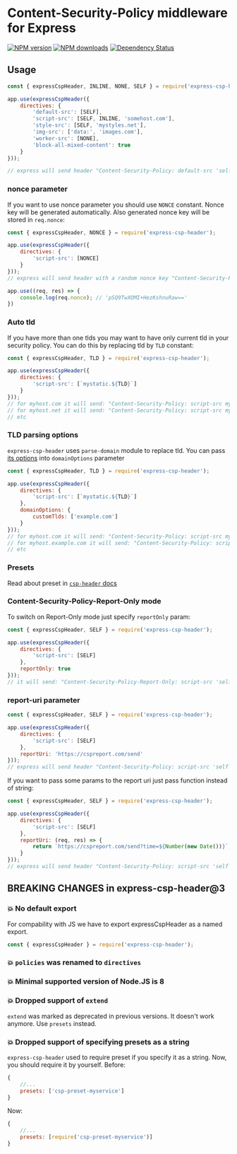 # Content-Security-Policy middleware for Express
[![NPM version](https://img.shields.io/npm/v/express-csp-header.svg?style=flat)](https://www.npmjs.com/package/express-csp-header)
[![NPM downloads](https://img.shields.io/npm/dm/express-csp-header.svg?style=flat)](https://www.npmjs.com/package/express-csp-header)
[![Dependency Status](https://img.shields.io/david/frux/express-csp-header.svg?style=flat)](https://david-dm.org/frux/express-csp-header)

## Usage

```js
const { expressCspHeader, INLINE, NONE, SELF } = require('express-csp-header');

app.use(expressCspHeader({
    directives: {
        'default-src': [SELF],
        'script-src': [SELF, INLINE, 'somehost.com'],
        'style-src': [SELF, 'mystyles.net'],
        'img-src': ['data:', 'images.com'],
        'worker-src': [NONE],
        'block-all-mixed-content': true
    }
}));

// express will send header "Content-Security-Policy: default-src 'self'; script-src 'self' 'unsafe-inline' somehost.com; style-src 'self' mystyles.net; img-src data: images.com; workers-src 'none'; block-all-mixed-content; report-uri https://cspreport.com/send;'
```

### nonce parameter

If you want to use nonce parameter you should use `NONCE` constant. Nonce key will be generated automatically. Also generated nonce key will be stored in `req.nonce`:

```js
const { expressCspHeader, NONCE } = require('express-csp-header');

app.use(expressCspHeader({
    directives: {
        'script-src': [NONCE]
    }
}));
// express will send header with a random nonce key "Content-Security-Policy: script-src 'nonce-pSQ9TwXOMI+HezKshnuRaw==';"

app.use((req, res) => {
    console.log(req.nonce); // 'pSQ9TwXOMI+HezKshnuRaw=='
})
```

### Auto tld

If you have more than one tlds you may want to have only current tld in your security policy. You can do this by replacing tld by `TLD` constant:

```js
const { expressCspHeader, TLD } = require('express-csp-header');

app.use(expressCspHeader({
    directives: {
        'script-src': [`mystatic.${TLD}`]
    }
}));
// for myhost.com it will send: "Content-Security-Policy: script-src mystatic.com;"
// for myhost.net it will send: "Content-Security-Policy: script-src mystatic.net;"
// etc
```

### TLD parsing options

`express-csp-header` uses `parse-domain` module to replace tld. You can pass [its options](https://github.com/peerigon/parse-domain#parseoptions) into `domainOptions` parameter

```js
const { expressCspHeader, TLD } = require('express-csp-header');

app.use(expressCspHeader({
    directives: {
        'script-src': [`mystatic.${TLD}`]
    },
    domainOptions: {
        customTlds: ['example.com']
    }
}));
// for myhost.com it will send: "Content-Security-Policy: script-src mystatic.com;"
// for myhost.example.com it will send: "Content-Security-Policy: script-src mystatic.example.com;"
// etc
```

### Presets

Read about preset in [`csp-header` docs](https://github.com/frux/csp-header#presets)

### Content-Security-Policy-Report-Only mode

To switch on Report-Only mode just specify `reportOnly` param:

```js
const { expressCspHeader, SELF } = require('express-csp-header');

app.use(expressCspHeader({
    directives: {
        'script-src': [SELF]
    },
    reportOnly: true
}));
// it will send: "Content-Security-Policy-Report-Only: script-src 'self';"
```

### report-uri parameter

```js
const { expressCspHeader, SELF } = require('express-csp-header');

app.use(expressCspHeader({
    directives: {
        'script-src': [SELF]
    },
    reportUri: 'https://cspreport.com/send'
}));
// express will send header "Content-Security-Policy: script-src 'self'; report-uri https://cspreport.com/send;"
```

If you want to pass some params to the report uri just pass function instead of string:

```js
const { expressCspHeader, SELF } = require('express-csp-header');

app.use(expressCspHeader({
    directives: {
        'script-src': [SELF]
    },
    reportUri: (req, res) => {
        return `https://cspreport.com/send?time=${Number(new Date())}`;
    }
}));
// express will send header "Content-Security-Policy: script-src 'self'; report-uri https://cspreport.com/send?time=1460467355592;"
```

## BREAKING CHANGES in express-csp-header@3

### 💥 No default export
For compability with JS we have to export expressCspHeader as a named export.
```js
const { expressCspHeader } = require('express-csp-header');
```

### 💥 `policies` was renamed to `directives`

### 💥 Minimal supported version of Node.JS is 8

### 💥 Dropped support of `extend`
`extend` was marked as deprecated in previous versions. It doesn't work anymore. Use `presets` instead.

### 💥 Dropped support of specifying presets as a string
`express-csp-header` used to require preset if you specify it as a string. Now, you should require it by yourself.
Before:
```js
{
    //...
    presets: ['csp-preset-myservice']
}
```
Now:
```js
{
    //...
    presets: [require('csp-preset-myservice')]
}
```